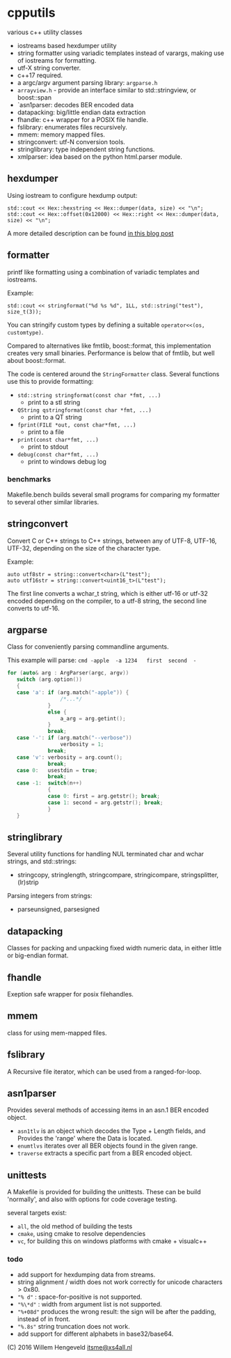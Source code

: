 # cpputils
various c++ utility classes

* iostreams based hexdumper utility
* string formatter using variadic templates instead of varargs,
  making use of iostreams for formatting.
* utf-X string converter.
* c++17 required.
* a argc/argv argument parsing library: `argparse.h`
* `arrayview.h` - provide an interface similar to std::stringview, or boost::span
* `asn1parser: decodes BER encoded data
* datapacking: big/little endian data extraction
* fhandle: c++ wrapper for a POSIX file handle.
* fslibrary: enumerates files recursively.
* mmem: memory mapped files.
* stringconvert: utf-N conversion tools.
* stringlibrary: type independent string functions.
* xmlparser: idea based on the python html.parser module.



## hexdumper

Using iostream to configure hexdump output:

    std::cout << Hex::hexstring << Hex::dumper(data, size) << "\n";
    std::cout << Hex::offset(0x12000) << Hex::right << Hex::dumper(data, size) << "\n";
    
A more detailed description can be found [in this blog post](http://nlitsme.github.io/posts/hexdumper-for-c%2B%2B-iostreams/)


## formatter

printf like formatting using a combination of variadic templates and iostreams.

Example:

    std::cout << stringformat("%d %s %d", 1LL, std::string("test"), size_t(3));

You can stringify custom types by defining a suitable `operator<<(os, customtype)`.

Compared to alternatives like fmtlib, boost::format, this implementation creates very small binaries. Performance is below that of fmtlib, but well about boost::format.

The code is centered around the `StringFormatter` class. Several functions use this
to provide formatting:
 * `std::string stringformat(const char *fmt, ...)`
    * print to a stl string
 * `QString qstringformat(const char *fmt, ...)`
    * print to a QT string
 * `fprint(FILE *out, const char*fmt, ...)`
    * print to a file
 * `print(const char*fmt, ...)`
    * print to stdout
 * `debug(const char*fmt, ...)`
    * print to windows debug log



### benchmarks

Makefile.bench builds several small programs for comparing my formatter to several other
similar libraries.


## stringconvert

Convert C or C++ strings to C++ strings, between any of UTF-8, UTF-16, UTF-32, depending on the size of the character type.

Example:

    auto utf8str = string::convert<char>(L"test");
    auto utf16str = string::convert<uint16_t>(L"test");

The first line converts a wchar\_t string, which is either utf-16 or utf-32 encoded depending on the compiler,
to a utf-8 string, the second line converts to utf-16.

## argparse

Class for conveniently parsing commandline arguments.

This example will parse: `cmd -apple  -a 1234   first  second  -`

```c++
for (auto& arg : ArgParser(argc, argv))
   switch (arg.option())
   {
   case 'a': if (arg.match("-apple")) {
                 /*...*/
             }
             else {
                 a_arg = arg.getint();
             }
             break;
   case '-': if (arg.match("--verbose"))
                 verbosity = 1;
             break;
   case 'v': verbosity = arg.count();
             break;
   case 0:   usestdin = true;
             break;
   case -1:  switch(n++)
             {
             case 0: first = arg.getstr(); break;
             case 1: second = arg.getstr(); break;
             }
   }
```

## stringlibrary

Several utility functions for handling NUL terminated char and wchar strings, 
and std::strings:
 * stringcopy, stringlength, stringcompare, stringicompare, stringsplitter, (lr)strip

Parsing integers from strings:
 * parseunsigned, parsesigned

## datapacking

Classes for packing and unpacking fixed width numeric data, in either little or big-endian format.


## fhandle

Exeption safe wrapper for posix filehandles.

## mmem

class for using mem-mapped files.


## fslibrary

A Recursive file iterator, which can be used from a ranged-for-loop.

## asn1parser

Provides several methods of accessing items in an asn.1 BER encoded object.
 * `asn1tlv` is an object which decodes the Type + Length fields, and 
   Provides the 'range' where the Data is located.
 * `enumtlvs` iterates over all BER objects found in the given range.
 * `traverse` extracts a specific part from a BER encoded object.


## unittests

A Makefile is provided for building the unittests. These can be build 'normally', 
and also with options for code coverage testing.

several targets exist:
 * `all`, the old method of building the tests
 * `cmake`, using cmake to resolve dependencies
 * `vc`, for building this on windows platforms with cmake + visualc++


### todo

 * add support for hexdumping data from streams.
 * string alignment / width does not work correctly for unicode characters > 0x80.
 * `"% d"` : space-for-positive is not supported.
 * `"%\*d"` : width from argument list is not supported.
 * `"%+08d"`  produces the wrong result: the sign will be after the padding, instead of in front.
 * `"%.8s"`  string truncation does not work.
 * add support for different alphabets in base32/base64.


(C) 2016 Willem Hengeveld <itsme@xs4all.nl>
